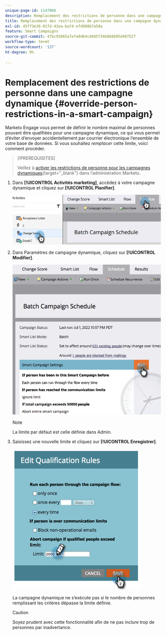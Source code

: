 ```yaml
---
unique-page-id: 1147066
description: Remplacement des restrictions de personne dans une campagne dynamique - Documents Marketo - Documentation du produit
title: Remplacement des restrictions de personne dans une campagne dynamique
exl-id: 45ff3e36-01fd-42ea-ba74-efd98867a58a
feature: Smart Campaigns
source-git-commit: 47bc93665a7efa0d64cd4d5f34b868895d407527
workflow-type: tm+mt
source-wordcount: '137'
ht-degree: 0%

---
```


# Remplacement des restrictions de personne dans une campagne dynamique {#override-person-restrictions-in-a-smart-campaign}

Marketo Engage vous permet de définir le nombre maximal de personnes pouvant être qualifiées pour une campagne dynamique, ce qui vous permet d’éviter d’envoyer accidentellement par courrier électronique l’ensemble de votre base de données. Si vous souhaitez _remplacer_ cette limite, voici comment procéder.

>[!PREREQUISITES]
>
>Veillez à [activer les restrictions de personne pour les campagnes dynamiques](/help/marketo/product-docs/administration/email-setup/enable-person-restrictions-for-smart-campaigns.md){target="_blank"} dans l’administration Marketo.

1. Dans **[!UICONTROL Activités marketing]**, accédez à votre campagne dynamique et cliquez sur **[!UICONTROL Planifier]**.

   ![](assets/override-person-restrictions-in-a-smart-campaign-1.png)

1. Dans Paramètres de campagne dynamique, cliquez sur **[!UICONTROL Modifier]**.

   ![](assets/override-person-restrictions-in-a-smart-campaign-2.png)

   >[!NOTE]
   >
   >La limite par défaut est celle définie dans Admin.

1. Saisissez une nouvelle limite et cliquez sur **[!UICONTROL Enregistrer]**.

   ![](assets/override-person-restrictions-in-a-smart-campaign-3.png)

   La campagne dynamique ne s’exécute pas si le nombre de personnes remplissant les critères dépasse la limite définie.

   >[!CAUTION]
   >
   >Soyez prudent avec cette fonctionnalité afin de ne pas inclure trop de personnes par inadvertance.
